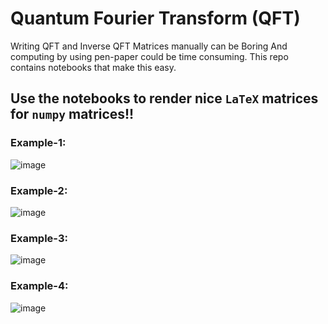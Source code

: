 # Quantum Fourier Transform (QFT) 
Writing QFT and Inverse QFT Matrices manually can be Boring And computing by using pen-paper could be time consuming. 
This repo contains notebooks that make this easy. 

## Use the notebooks to render nice `LaTeX`  matrices for `numpy` matrices!!

### Example-1: 

![image](https://user-images.githubusercontent.com/24961188/200296415-03376a48-8505-4d07-88f8-ec279d41fa6f.png)

### Example-2:

![image](https://user-images.githubusercontent.com/24961188/200296606-5049412a-147d-4911-bdfa-cf659111e632.png)

### Example-3:

![image](https://user-images.githubusercontent.com/24961188/200297253-41849b36-6aa9-4937-b0c5-9e25ed3e7820.png)

### Example-4:

![image](https://user-images.githubusercontent.com/24961188/200891271-8bfbe7b3-cbd1-42e8-9e5d-5b27b070521f.png)
